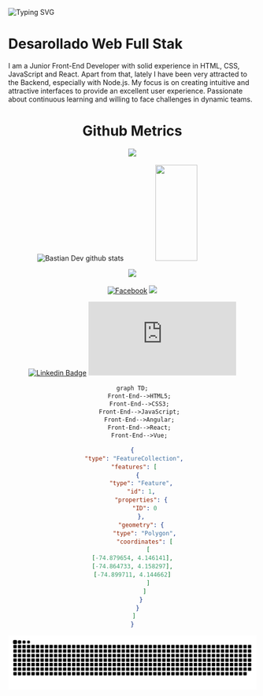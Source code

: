  ![Typing SVG](https://readme-typing-svg.herokuapp.com/?color=6c757d&size=35&center=true&vCenter=true&width=1000&lines=¡Hi!+👋;I+am+Diego+😎;I'm+from+Colombia!;¡Welcome!)


 # Desarollado Web Full Stak

I am a Junior Front-End Developer with solid experience in HTML, CSS, JavaScript and React. Apart from that, lately I have been very attracted to the Backend, especially with Node.js. My focus is on creating intuitive and attractive interfaces to provide an excellent user experience. Passionate about continuous learning and willing to face challenges in dynamic teams.



 
<!--------------------------------------------------------------------------------------------------------------------------------------------------------->

<h1 align="center">Github Metrics </h1><p align="center">
<img width="725em" src="https://github-profile-summary-cards.vercel.app/api/cards/profile-details?username=Diegocelsia&theme=github_dark"/>


<!--------------------------------------------------------------------------------------------------------------------------------------------------------->


<div align="center">  
  <img width="49%" height="195px" src="https://github-readme-stats.vercel.app/api?username=Diegocelsia&show_icons=true&count_private=true&hide_border=true&title_color=02D9F7FF&icon_color=02D9F7FF&text_color=c9d1d9&bg_color=0d1117" alt="Bastian Dev github stats" /> 
  
  <img width="41%" height="195px" src="https://github-readme-stats.vercel.app/api/top-langs/?username=Diegocelsia&layout=compact&hide_border=true&title_color=02D9F7FF&text_color=02D9F7FF&bg_color=0d1117" />
</div> 

<!--------------------------------------------------------------------------------------------------------------------------------------------------------->

<p align="center">
 <img  src="https://github-readme-streak-stats.herokuapp.com?user=Diegocelsia&theme=tokyonight_duo&hide_border=true"
</p>

<!--------------------------------------------------------------------------------------------------------------------------------------------------------->

<div align="center">
<div align="center">
<a href="https://www.facebook.com/diegosuarez97/" target="_blank"><img alt="Facebook" src="https://img.shields.io/badge/facebook-%231DA1F2.svg?&style=for-the-badge&logo=facebook&logoColor=white"/></a>
<a href="https://portafolio-diego-suarez.netlify.app/" target="_blank"><img src="https://img.shields.io/badge/Porfolio-%231DA1F2.svg?&style=for-the-badge&logo=netlify&logoColor=white" ></a>

[![Linkedin Badge](https://img.shields.io/badge/linkedin-%230077B5.svg?&style=for-the-badge&logo=linkedin&logoColor=white)](https://www.linkedin.com/in/diego-suarez-tafur-a04465170/)
[![Mail Badge](https://img.shields.io/badge/email-c14438?style=for-the-badge&logo=Gmail&logoColor=white&link=mailto:👽@gmail.com)](suarezdiego297@gmail.com)
</div>

<!--------------------------------------------------------------------------------------------------------------------------------------------------------->

```mermaid
graph TD;
    Front-End-->HTML5;
    Front-End-->CSS3;
    Front-End-->JavaScript;
    Front-End-->Angular;
    Front-End-->React;
    Front-End-->Vue;
```
<!--------------------------------------------------------------------------------------------------------------------------------------------------------->

 ```geojson
{
  "type": "FeatureCollection",
  "features": [
    {
      "type": "Feature",
      "id": 1,
      "properties": {
        "ID": 0
      },
      "geometry": {
        "type": "Polygon",
        "coordinates": [
          [
[-74.879654, 4.146141],
[-74.864733, 4.158297],
[-74.899711, 4.144662]
          ]
        ]
      }
    }
  ]
}
 ```
<!--------------------------------------------------------------------------------------------------------------------------------------------------------->

![](https://github.com/Platane/snk/raw/output/github-contribution-grid-snake.svg)








